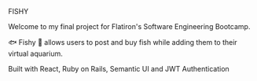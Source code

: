FISHY

Welcome to my final project for Flatiron's Software Engineering Bootcamp.

🐟 Fishy 🐡 allows users to post and buy fish while adding them to their virtual aquarium.

Built with React, Ruby on Rails, Semantic UI and JWT Authentication
